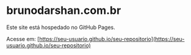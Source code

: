 # brunodarshan.com.br

Este site está hospedado no GitHub Pages.

Acesse em: [https://seu-usuario.github.io/seu-repositorio](https://seu-usuario.github.io/seu-repositorio)